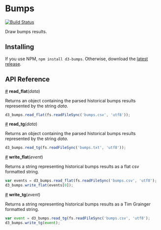# Bumps

[![Build Status](https://travis-ci.org/johnwalley/bumps.svg?branch=master)](https://travis-ci.org/johnwalley/bumps)

Draw bumps results.

## Installing

If you use NPM, `npm install d3-bumps`. Otherwise, download the [latest release](https://github.com/d3/d3-bumps/releases/latest).

## API Reference

<a href="#read_flat" name="read_flat">#</a> <b>read_flat</b>(<i>data</i>)

Returns an object containing the parsed historical bumps results represented by the string *data*.

```js
d3_bumps.read_flat(fs.readFileSync('bumps.csv', 'utf8'));
```

<a href="#read_tg" name="read_tg">#</a> <b>read_tg</b>(<i>data</i>)

Returns an object containing the parsed historical bumps results represented by the string *data*.

```js
d3_bumps.read_tg(fs.readFileSync('bumps.txt', 'utf8'));
```

<a href="#write_flat" name="write_flat">#</a> <b>write_flat</b>(<i>event</i>)

Returns a string representing historical bumps results as a flat csv formatted string.

```js
var events = d3_bumps.read_flat(fs.readFileSync('bumps.csv', 'utf8');
d3_bumps.write_flat(events[0]);
```

<a href="#write_tg" name="write_tg">#</a> <b>write_tg</b>(<i>event</i>)

Returns a string representing historical bumps results as a Tim Grainger formatted string.

```js
var event = d3_bumps.read_tg(fs.readFileSync('bumps.csv', 'utf8');
d3_bumps.write_tg(event);
```
